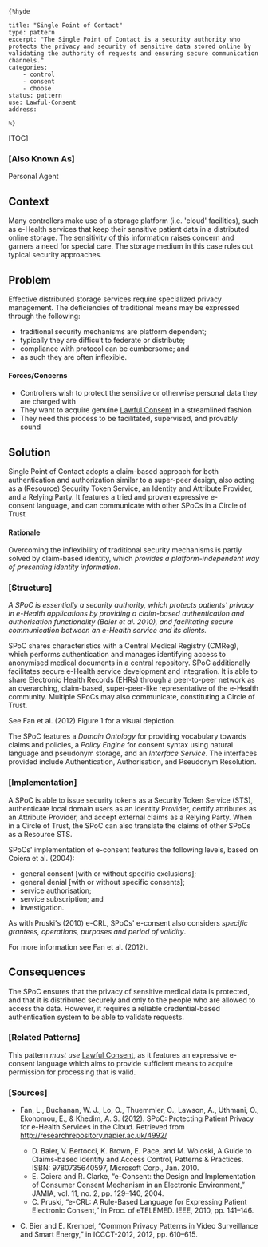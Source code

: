     {%hyde

    title: "Single Point of Contact"
    type: pattern
    excerpt: "The Single Point of Contact is a security authority who protects the privacy and security of sensitive data stored online by validating the authority of requests and ensuring secure communication channels."
    categories:
        - control
        - consent
        - choose
    status: pattern
    use: Lawful-Consent
    address:

    %}

[TOC]

### [Also Known As]
<!-- All other names the pattern is known by.-->

Personal Agent

## Context
<!-- The situations in which the pattern may apply.-->

Many controllers make use of a storage platform (i.e. 'cloud' facilities), such as e-Health services that keep their sensitive patient data in a distributed online storage. The sensitivity of this information raises concern and garners a need for special care. The storage medium in this case rules out typical security approaches.

## Problem
<!-- The problem a pattern addresses, including a list of forces describing why a problem might be difficult to solve.-->

Effective distributed storage services require specialized privacy management. The deficiencies of traditional means may be expressed through the following:
- traditional security mechanisms are platform dependent;
- typically they are difficult to federate or distribute;
- compliance with protocol can be cumbersome; and
- as such they are often inflexible.

#### Forces/Concerns
- Controllers wish to protect the sensitive or otherwise personal data they are charged with
- They want to acquire genuine [Lawful Consent](Lawful-Consent) in a streamlined fashion
- They need this process to be facilitated, supervised, and provably sound

## Solution
<!-- A concise description of how the pattern addresses the problem.-->

Single Point of Contact adopts a claim-based approach for both authentication and authorization similar to a super-peer design, also acting as a (Resource) Security Token Service, an Identity and Attribute Provider, and a Relying Party. It features a tried and proven expressive e-consent language, and can communicate with other SPoCs in a Circle of Trust

#### Rationale
Overcoming the inflexibility of traditional security mechanisms is partly solved by claim-based identity, which _provides a platform-independent way of presenting identity information_.

### [Structure]
<!--A detailed specification of the structural aspects of the pattern. A class diagram if applicable.-->

_A SPoC is essentially a security authority, which protects patients' privacy in e-Health applications by providing a claim-based authentication and authorisation functionality  (Baier et al. 2010), and facilitating secure communication between an e-Health service and its clients._

SPoC shares characteristics with a Central Medical Registry (CMReg), which performs authentication and manages identifying access to anonymised medical documents in a central repository. SPoC additionally facilitates secure e-Health service development and integration. It is able to share Electronic Health Records (EHRs) through a peer-to-peer network as an overarching, claim-based, super-peer-like representative of the e-Health community. Multiple SPoCs may also communicate, constituting a Circle of Trust.

See Fan et al. (2012) Figure 1 for a visual depiction.

The SPoC features a *Domain Ontology* for providing vocabulary towards claims and policies, a *Policy Engine* for consent syntax using natural language and pseudonym storage, and an *Interface Service*. The interfaces provided include Authentication, Authorisation, and Pseudonym Resolution.

### [Implementation]
<!--Guidelines for implementing the pattern; code fragments; suggested PETS; policy fragments.-->

A SPoC is able to issue security tokens as a Security Token Service (STS), authenticate local domain users as an Identity Provider, certify attributes as an Attribute Provider, and accept external claims as a Relying Party. When in a Circle of Trust, the SPoC can also translate the claims of other SPoCs as a Resource STS.

SPoCs' implementation of e-consent features the following levels, based on Coiera et al. (2004):
- general consent [with or without specific exclusions];
- general denial [with or without specific consents];
- service authorisation;
- service subscription; and
- investigation.

As with Pruski's (2010) e-CRL, SPoCs' e-consent also considers _specific grantees, operations, purposes and period of validity_.

For more information see Fan et al. (2012).

## Consequences
<!--The advantages (benefits) and disadvantages (liabilities) of applying the pattern.-->

The SPoC ensures that the privacy of sensitive medical data is protected, and that it is distributed securely and only to the people who are allowed to access the data. However, it requires a reliable credential-based authentication system to be able to validate requests.

<!--### [Constraints]-->
<!-- limitations as a consequence of applying the pattern.-->



<!--## Examples-->
<!--Motivational example to see how the pattern is applied.-->



<!--### [Known Uses]-->
<!-- Pointers to various applications of the pattern.-->



<!--## See Also-->
<!-- Any pointers to relevant information, not contained in the subfields below.-->



### [Related Patterns]
<!-- Supporting and conflicting patterns-->

This pattern _must use_ [Lawful Consent](Lawful-Consent), as it features an expressive e-consent language which aims to provide sufficient means to acquire permission for processing that is valid.

### [Sources]
<!-- References to the original source of the pattern.-->
- Fan, L., Buchanan, W. J., Lo, O., Thuemmler, C., Lawson, A., Uthmani, O., Ekonomou, E., & Khedim, A. S. (2012). SPoC: Protecting Patient Privacy for e-Health Services in the Cloud. Retrieved from http://researchrepository.napier.ac.uk/4992/
  - D. Baier, V. Bertocci, K. Brown, E. Pace, and M. Woloski, A Guide to Claims-based Identity and Access Control, Patterns & Practices. ISBN: 9780735640597, Microsoft Corp., Jan. 2010.
  - E. Coiera and R. Clarke, “e-Consent: the Design and Implementation of Consumer Consent Mechanism in an Electronic Environment,” JAMIA, vol. 11, no. 2, pp. 129–140, 2004.
  - C. Pruski, “e-CRL: A Rule-Based Language for Expressing Patient Electronic Consent,” in Proc. of eTELEMED. IEEE, 2010, pp. 141–146.

- C. Bier and E. Krempel, “Common Privacy Patterns in Video Surveillance and Smart Energy,” in ICCCT-2012, 2012, pp. 610–615.

<!--## General Comments-->
<!-- Separate discussion on the pattern.-->



<!--## Tags-->
<!-- User definable descriptors for additional correlation.-->





